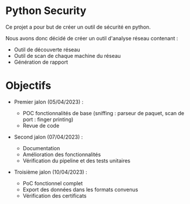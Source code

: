 # Python Security

Ce projet a pour but de créer un outil de sécurité en python.

Nous avons donc décidé de créer un outil d'analyse réseau contenant :

- Outil de découverte réseau
- Outil de scan de chaque machine du réseau
- Génération de rapport

# Objectifs

- Premier jalon (05/04/2023) :  
    - POC fonctionnalités de base (sniffing : parseur de paquet, scan de port : finger printing) 
    - Revue de code 

- Second jalon (07/04/2023) :  
    - Documentation 
    - Amélioration des fonctionnalités
    - Vérification du pipeline et des tests unitaires

- Troisième jalon (10/04/2023) :  
    - PoC fonctionnel complet 
    - Export des données dans les formats convenus 
    - Vérification des certificats 